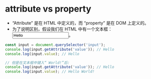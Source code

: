 # attribute vs property


- “Attribute” 是在 HTML 中定义的，而 “property” 是在 DOM 上定义的。
- 为了说明区别，假设我们在 HTML 中有一个文本框：<input type="text" value="Hello">。

```js
const input = document.querySelector('input');
console.log(input.getAttribute('value')); // Hello
console.log(input.value); // Hello

// 但是在文本框中键入“ World!”后:
console.log(input.getAttribute('value')); // Hello
console.log(input.value); // Hello World!
```